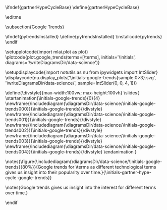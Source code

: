 \ifndef{gartnerHypeCycleBase}
\define{gartnerHypeCycleBase}

\editme

\subsection{Google Trends}

\ifndef{pytrendsInstalled}
\define{pytrendsInstalled}
\installcode{pytrends}
\endif

\setupplotcode{import mlai.plot as plot}
\plotcode{plot.google_trends(terms=[\terms], 
                  initials='\initials', 
				  diagrams='\writeDiagramsDir/data-science')}
				  
\setupdisplaycode{import notutils as nu
from ipywidgets import IntSlider}
\displaycode{nu.display_plots('\initials-google-trends{sample:0>3}.svg', 
                            '\writeDiagramsDir/data-science/', sample=IntSlider(0, 0, 4, 1))}


\define{\divstyle}{max-width:100vw; max-height:100vh}
\slides{
\startanimation{\initials-google-trends}{0}{4}
\newframe{\includediagram{\diagramsDir/data-science/\initials-google-trends000}}{\initials-google-trends}{\divstyle}
\newframe{\includediagram{\diagramsDir/data-science/\initials-google-trends001}}{\initials-google-trends}{\divstyle}
\newframe{\includediagram{\diagramsDir/data-science/\initials-google-trends002}}{\initials-google-trends}{\divstyle}
\newframe{\includediagram{\diagramsDir/data-science/\initials-google-trends003}}{\initials-google-trends}{\divstyle}
\newframe{\includediagram{\diagramsDir/data-science/\initials-google-trends004}}{\initials-google-trends}{\divstyle}
\endanimation
}

\notes{\figure{\includediagram{\diagramsDir/data-science/\initials-google-trends}{80%}}{Google trends for \terms as different technological terms gives us insight into their popularity over time.}{\initials-gartner-hype-cycle-google-trends}}


\notes{Google trends gives us insight into the interest for different terms over time.}

\endif
